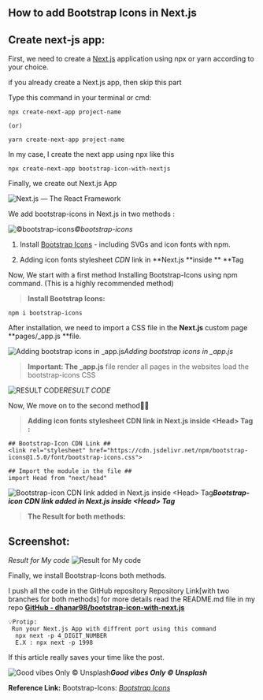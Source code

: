 ## How to add Bootstrap Icons in Next.js


## Create next-js app:

First, we need to create a [Next.js](https://nextjs.org/) application using npx or yarn according to your choice.

if you already create a Next.js app, then skip this part

Type this command in your terminal or cmd:

```
npx create-next-app project-name

(or)

yarn create-next-app project-name
```


In my case, I create the next app using npx like this

```
npx create-next-app bootstrap-icon-with-nextjs
```


Finally, we create out Next.js App

![Next.js — The React Framework](https://cdn.hashnode.com/res/hashnode/image/upload/v1632419998874/wB0Yx116w.png)

We add bootstrap-icons in Next.js in two methods :

![©bootstrap-icons](https://cdn.hashnode.com/res/hashnode/image/upload/v1632420001104/pXXpQZlXR.png)*©bootstrap-icons*

1. Install [Bootstrap Icons](https://icons.getbootstrap.com/) - including SVGs and icon fonts with npm.

1. Adding icon fonts stylesheet *CDN* link in **Next.js **inside **<Head> **Tag

Now, We start with a first method
Installing Bootstrap-Icons using npm command. (This is a highly recommended method)
> **Install Bootstrap Icons:**

```
npm i bootstrap-icons
```


After installation, we need to import a CSS file in the **Next.js** custom page **pages/_app.js **file.

![Adding bootstrap icons in _app.js](https://cdn.hashnode.com/res/hashnode/image/upload/v1632420003337/8Iy7jtu2O.png)*Adding bootstrap icons in _app.js*
> **Important:
**The** _app.js** file render all pages in the websites load the bootstrap-icons CSS

![RESULT CODE](https://cdn.hashnode.com/res/hashnode/image/upload/v1632420005221/CrQ0W6o_a.png)*RESULT CODE*

Now, We move on to the second method🚶‍♂️
> **Adding icon fonts stylesheet CDN link in Next.js inside &lt;Head&gt; Tag :**

```
## Bootstrap-Icon CDN Link ##
<link rel="stylesheet" href="https://cdn.jsdelivr.net/npm/bootstrap-icons@1.5.0/font/bootstrap-icons.css">

## Import the module in the file ##
import Head from "next/head"
```


![**Bootstrap-icon CDN link added in Next.js inside &lt;Head&gt; Tag**](https://cdn.hashnode.com/res/hashnode/image/upload/v1632420007132/xKj4XFhcW.png)***Bootstrap-icon CDN link added in Next.js inside &lt;Head&gt; Tag***
> **The Result for both methods:**

## **Screenshot:**

*Result for My code*
![Result for My code](https://cdn.hashnode.com/res/hashnode/image/upload/v1632420008709/GYwADm5bv.png)

Finally, we install Bootstrap-Icons both methods.

I push all the code in the GitHub repository
Repository Link[with two branches for both methods]
for more details read the README.md file in my repo [**GitHub - dhanar98/bootstrap-icon-with-next.js**](https://github.com/dhanar98/bootstrap-icon-with-nextjs)

```
💡Protip:
 Run your Next.js App with diffrent port using this command
  npx next -p 4_DIGIT_NUMBER
  E.X : npx next -p 1998
```


If this article really saves your time like the post.

![**Good vibes Only © Unsplash**](https://cdn.hashnode.com/res/hashnode/image/upload/v1632420010280/0lmVv4mYh.jpeg)***Good vibes Only © Unsplash***

**Reference Link:**
Bootstrap-Icons:
[*Bootstrap Icons*](https://icons.getbootstrap.com/)